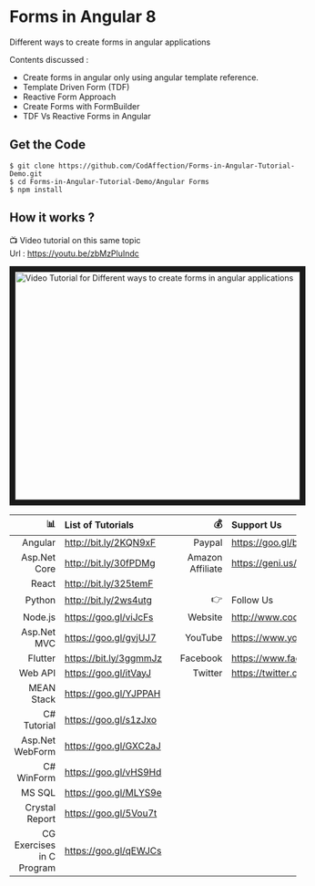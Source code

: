 # Forms in Angular 8
Different ways to create forms in angular applications

Contents discussed : 
- Create forms in angular only using angular template reference.
- Template Driven Form (TDF)
- Reactive Form Approach
- Create Forms with FormBuilder
- TDF Vs Reactive Forms in Angular

## Get the Code

```
$ git clone https://github.com/CodAffection/Forms-in-Angular-Tutorial-Demo.git
$ cd Forms-in-Angular-Tutorial-Demo/Angular Forms
$ npm install
```

 ## How it works ?
 
 :tv: Video tutorial on this same topic  
 Url : https://youtu.be/zbMzPluIndc
  
 <a href="http://www.youtube.com/watch?feature=player_embedded&v=zbMzPluIndc
" target="_blank"><img src="http://img.youtube.com/vi/zbMzPluIndc/0.jpg" 
alt="Video Tutorial for Different ways to create forms in angular applications" width="500" height="400" border="10" /></a>


| :bar_chart:               |  List of Tutorials   |   | :moneybag:           | Support Us                           |
|--------------------------:|:---------------------|---|---------------------:|:-------------------------------------|
| Angular                   |http://bit.ly/2KQN9xF |   |Paypal                | https://goo.gl/bPcyXW                |
| Asp.Net Core              |http://bit.ly/30fPDMg |   |Amazon   Affiliate    | https://geni.us/JDzpE                |
| React                     |http://bit.ly/325temF |   |
| Python                    |http://bit.ly/2ws4utg |   | :point_right:        | Follow Us                            |
| Node.js                   |https://goo.gl/viJcFs |   |Website               |http://www.codaffection.com          |
| Asp.Net MVC               |https://goo.gl/gvjUJ7 |   |YouTube               |https://www.youtube.com/codaffection  |
| Flutter                   |https://bit.ly/3ggmmJz|   |Facebook              |https://www.facebook.com/codaffection |
| Web API                   |https://goo.gl/itVayJ |   |Twitter               |https://twitter.com/CodAffection      |
| MEAN Stack                |https://goo.gl/YJPPAH |   |
| C# Tutorial               |https://goo.gl/s1zJxo |   |
| Asp.Net WebForm           |https://goo.gl/GXC2aJ |   |
| C# WinForm                |https://goo.gl/vHS9Hd |   |
| MS SQL                    |https://goo.gl/MLYS9e |   |
| Crystal Report            |https://goo.gl/5Vou7t |   |
| CG Exercises in C Program |https://goo.gl/qEWJCs |   |
